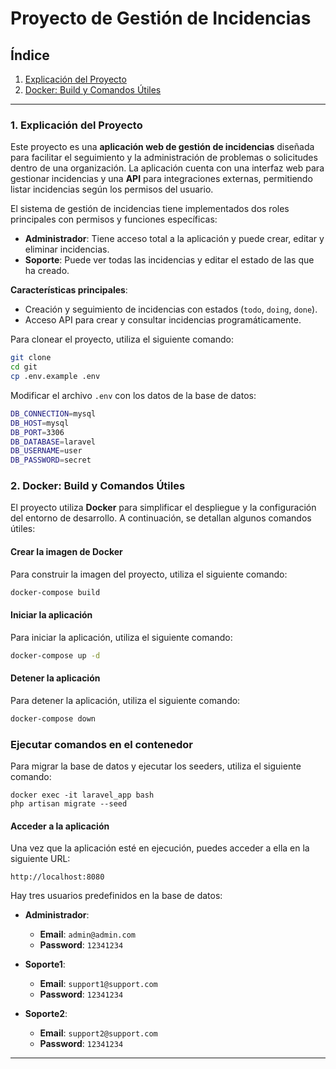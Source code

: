 # Proyecto de Gestión de Incidencias

## Índice

1. [Explicación del Proyecto](#explicacion-del-proyecto)
2. [Docker: Build y Comandos Útiles](#docker-build-y-comandos-utiles)

---

### 1. Explicación del Proyecto <a name="explicacion-del-proyecto"></a>

Este proyecto es una **aplicación web de gestión de incidencias** diseñada para facilitar el seguimiento y la administración de problemas o solicitudes dentro de una organización. La aplicación cuenta con una interfaz web para gestionar incidencias y una **API** para integraciones externas, permitiendo listar incidencias según los permisos del usuario.

El sistema de gestión de incidencias tiene implementados dos roles principales con permisos y funciones específicas:

- **Administrador**: Tiene acceso total a la aplicación y puede crear, editar y eliminar incidencias.
- **Soporte**: Puede ver todas las incidencias y editar el estado de las que ha creado.

**Características principales**:
- Creación y seguimiento de incidencias con estados (`todo`, `doing`, `done`).
- Acceso API para crear y consultar incidencias programáticamente.

Para clonear el proyecto, utiliza el siguiente comando:

```bash
git clone 
cd git
cp .env.example .env
```

Modificar el archivo `.env` con los datos de la base de datos:

```bash
DB_CONNECTION=mysql
DB_HOST=mysql
DB_PORT=3306
DB_DATABASE=laravel
DB_USERNAME=user
DB_PASSWORD=secret
```

### 2. Docker: Build y Comandos Útiles <a name="docker-build-y-comandos-utiles"></a>

El proyecto utiliza **Docker** para simplificar el despliegue y la configuración del entorno de desarrollo. A continuación, se detallan algunos comandos útiles:

#### Crear la imagen de Docker

Para construir la imagen del proyecto, utiliza el siguiente comando:

```bash
docker-compose build
```

#### Iniciar la aplicación

Para iniciar la aplicación, utiliza el siguiente comando:

```bash
docker-compose up -d
```

#### Detener la aplicación

Para detener la aplicación, utiliza el siguiente comando:

```bash
docker-compose down
```

### Ejecutar comandos en el contenedor

Para migrar la base de datos y ejecutar los seeders, utiliza el siguiente comando:

```
docker exec -it laravel_app bash
php artisan migrate --seed
```

#### Acceder a la aplicación

Una vez que la aplicación esté en ejecución, puedes acceder a ella en la siguiente URL:

```
http://localhost:8080
```

Hay tres usuarios predefinidos en la base de datos:

- **Administrador**: 
    - **Email**: `admin@admin.com`
    - **Password**: `12341234`

- **Soporte1**: 
    - **Email**: `support1@support.com`
    - **Password**: `12341234`

- **Soporte2**: 
    - **Email**: `support2@support.com`
    - **Password**: `12341234`
---


